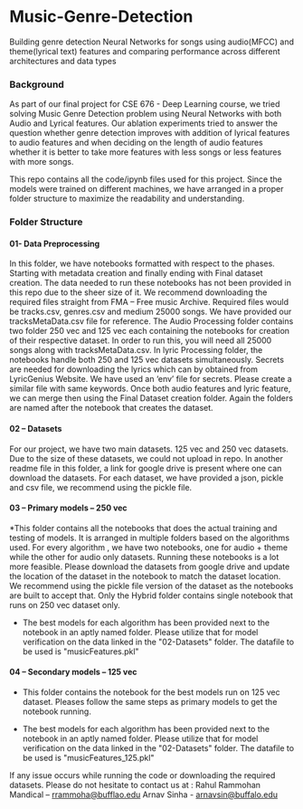 # Music-Genre-Detection
Building genre detection Neural Networks for songs using audio(MFCC) and theme(lyrical text) features and comparing performance across different architectures and data types

### Background
As part of our final project for CSE 676 - Deep Learning course, we tried solving Music Genre Detection problem using Neural Networks with both Audio and Lyrical features. Our ablation experiments tried to answer the question whether genre detection improves with addition of lyrical features to audio features and when deciding on the length of audio features whether it is better to take more features with less songs or less features with more songs.

This repo contains all the code/ipynb files used for this project. Since the models were trained on different machines, we have arranged in a proper folder structure to maximize the readability and understanding.

### Folder Structure
#### 01- Data Preprocessing
In this folder, we have notebooks formatted with respect to the phases. Starting with metadata creation and finally ending with Final dataset creation. The data needed to run these notebooks has not been provided in this repo due to the sheer size of it. We recommend downloading the required files straight from FMA – Free music Archive. Required files would be tracks.csv, genres.csv and medium 25000 songs. We have provided our tracksMetaData.csv file for reference. 
The Audio Processing folder contains two folder 250 vec and 125 vec each containing the notebooks for creation of their respective dataset. In order to run this, you will need all 25000 songs along with tracksMetaData.csv. In lyric Processing folder, the notebooks handle both 250 and 125 vec datasets simultaneously. Secrets are needed for downloading the lyrics which can by obtained from LyricGenius Website. We have used an ‘env’ file for secrets. Please create a similar file with same keywords.
Once both audio features and lyric feature, we can merge then using the Final Dataset creation folder. Again the folders are named after the notebook that creates the dataset.

#### 02 – Datasets
For our project, we have two main datasets. 125 vec and 250 vec datasets. Due to the size of these datasets, we could not upload in repo. In another readme file in this folder, a link for google drive is present where one can download the datasets. For each dataset, we have provided a json, pickle and csv file, we recommend using the pickle file.

#### 03 – Primary models – 250 vec
*This folder contains all the notebooks that does the actual training and testing of models. It is arranged in multiple folders based on the algorithms used. For every algorithm , we have two notebooks, one for audio + theme while the other for audio only datasets. Running these notebooks is a lot more feasible. Please download the datasets from google drive and update the location of the dataset in the notebook to match the dataset location. We recommend using the pickle file version of the dataset as the notebooks are built to accept that. Only the Hybrid folder contains single notebook that runs on 250 vec dataset only.

* The best models for each algorithm has been provided next to the notebook in an aptly named folder. Please utilize that for model verification on the data linked in the "02-Datasets" folder. The datafile to be used is "musicFeatures.pkl"

#### 04 – Secondary models – 125 vec
* This folder contains the notebook for the best models run on 125 vec dataset. Pleases follow the same steps as primary models to get the notebook running.

* The best models for each algorithm has been provided next to the notebook in an aptly named folder. Please utilize that for model verification on the data linked in the "02-Datasets" folder. The datafile to be used is "musicFeatures_125.pkl"

If any issue occurs while running the code or downloading the required datasets. Please do not hesitate to contact us at :
Rahul Rammohan Mandical – rrammoha@bufflao.edu
Arnav Sinha - arnavsin@buffalo.edu
